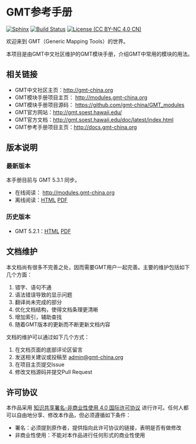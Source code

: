 # GMT参考手册

[![Sphinx](https://img.shields.io/badge/Powered%20by-Sphinx-orange.svg)](http://www.sphinx-doc.org/)
[![Build Status](https://travis-ci.org/gmt-china/GMT_modules.svg?branch=master)](https://travis-ci.org/gmt-china/GMT_modules)
[![License (CC BY-NC 4.0 CN)](https://img.shields.io/badge/license-CC%20BY--NC%204.0-red.svg)](http://creativecommons.org/licenses/by-nc/4.0/)

欢迎来到 GMT（Generic Mapping Tools）的世界。

本项目是由GMT中文社区维护的GMT模块手册，介绍GMT中常用的模块的用法。

## 相关链接

- GMT中文社区主页：http://gmt-china.org
- GMT模块手册项目主页： http://modules.gmt-china.org
- GMT模块手册项目源码： https://github.com/gmt-china/GMT_modules
- GMT官方网站：http://gmt.soest.hawaii.edu/
- GMT官方文档：http://gmt.soest.hawaii.edu/doc/latest/index.html
- GMT参考手册项目主页：http://docs.gmt-china.org

## 版本说明

### 最新版本

本手册目前与 GMT 5.3.1 同步。

- 在线阅读： http://modules.gmt-china.org
- 离线阅读：[HTML](https://github.com/gmt-china/GMT_modules/raw/doc-dev/GMT_modules-dev.zip) [PDF](https://github.com/gmt-china/GMT_modules/raw/doc-dev/GMT_modules-dev.pdf)

### 历史版本

- GMT 5.2.1：[HTML](https://github.com/gmt-china/GMT_docs/releases/download/v5.2.1/GMT_docs-v5.2.1-HTML.zip) [PDF](https://github.com/gmt-china/GMT_docs/releases/download/v5.2.1/GMT_docs-v5.2.1.pdf)

## 文档维护

本文档尚有很多不完善之处，因而需要GMT用户一起完善。主要的维护包括如下几个方面：

1. 错字、语句不通
2. 语法错误导致的显示问题
3. 翻译尚未完成的部分
4. 优化文档结构，使得文档条理更清晰
5. 增加索引，辅助查找
6. 随着GMT版本的更新而不断更新文档内容

文档的维护可以通过如下几个方式：

1. 在文档页面的底部评论区留言
2. 发送相关建议或投稿至 admin@gmt-china.org
3. 在项目主页提交Issue
4. 修改文档源码并提交Pull Request

## 许可协议

本作品采用 [知识共享署名-非商业性使用 4.0 国际许可协议](http://creativecommons.org/licenses/by-nc/4.0/) 进行许可。任何人都可以自由地分享、修改本作品，但必须遵循如下条件：

- 署名：必须提到原作者，提供指向此许可协议的链接，表明是否有做修改
- 非商业性使用：不能对本作品进行任何形式的商业性使用
